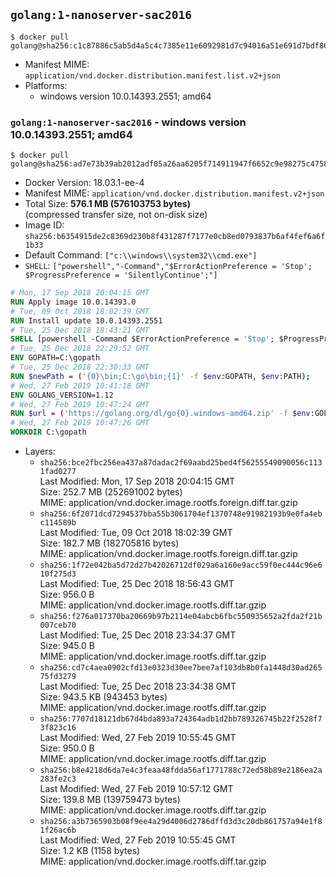 ## `golang:1-nanoserver-sac2016`

```console
$ docker pull golang@sha256:c1c87886c5ab5d4a5c4c7385e11e6092981d7c94016a51e691d7bdf8687de366
```

-	Manifest MIME: `application/vnd.docker.distribution.manifest.list.v2+json`
-	Platforms:
	-	windows version 10.0.14393.2551; amd64

### `golang:1-nanoserver-sac2016` - windows version 10.0.14393.2551; amd64

```console
$ docker pull golang@sha256:ad7e73b39ab2012adf05a26aa6205f714911947f6652c9e98275c4758313c072
```

-	Docker Version: 18.03.1-ee-4
-	Manifest MIME: `application/vnd.docker.distribution.manifest.v2+json`
-	Total Size: **576.1 MB (576103753 bytes)**  
	(compressed transfer size, not on-disk size)
-	Image ID: `sha256:b6354915de2c8369d230b8f431287f7177e0cb8ed0793837b6af4fef6a6f1b33`
-	Default Command: `["c:\\windows\\system32\\cmd.exe"]`
-	`SHELL`: `["powershell","-Command","$ErrorActionPreference = 'Stop'; $ProgressPreference = 'SilentlyContinue';"]`

```dockerfile
# Mon, 17 Sep 2018 20:04:15 GMT
RUN Apply image 10.0.14393.0
# Tue, 09 Oct 2018 18:02:39 GMT
RUN Install update 10.0.14393.2551
# Tue, 25 Dec 2018 18:43:21 GMT
SHELL [powershell -Command $ErrorActionPreference = 'Stop'; $ProgressPreference = 'SilentlyContinue';]
# Tue, 25 Dec 2018 22:29:52 GMT
ENV GOPATH=C:\gopath
# Tue, 25 Dec 2018 22:30:33 GMT
RUN $newPath = ('{0}\bin;C:\go\bin;{1}' -f $env:GOPATH, $env:PATH); 	Write-Host ('Updating PATH: {0}' -f $newPath); 	setx /M PATH $newPath;
# Wed, 27 Feb 2019 10:41:18 GMT
ENV GOLANG_VERSION=1.12
# Wed, 27 Feb 2019 10:47:24 GMT
RUN $url = ('https://golang.org/dl/go{0}.windows-amd64.zip' -f $env:GOLANG_VERSION); 	Write-Host ('Downloading {0} ...' -f $url); 	Invoke-WebRequest -Uri $url -OutFile 'go.zip'; 		$sha256 = '880ced1aecef08b3471a84381b6c7e2c0e846b81dd97ecb629b534d941f282bd'; 	Write-Host ('Verifying sha256 ({0}) ...' -f $sha256); 	if ((Get-FileHash go.zip -Algorithm sha256).Hash -ne $sha256) { 		Write-Host 'FAILED!'; 		exit 1; 	}; 		Write-Host 'Expanding ...'; 	Expand-Archive go.zip -DestinationPath C:\; 		Write-Host 'Verifying install ("go version") ...'; 	go version; 		Write-Host 'Removing ...'; 	Remove-Item go.zip -Force; 		Write-Host 'Complete.';
# Wed, 27 Feb 2019 10:47:26 GMT
WORKDIR C:\gopath
```

-	Layers:
	-	`sha256:bce2fbc256ea437a87dadac2f69aabd25bed4f56255549090056c1131fad0277`  
		Last Modified: Mon, 17 Sep 2018 20:04:15 GMT  
		Size: 252.7 MB (252691002 bytes)  
		MIME: application/vnd.docker.image.rootfs.foreign.diff.tar.gzip
	-	`sha256:6f2071dcd7294537bba55b3061704ef1370748e91982193b9e0fa4ebc114589b`  
		Last Modified: Tue, 09 Oct 2018 18:02:39 GMT  
		Size: 182.7 MB (182705816 bytes)  
		MIME: application/vnd.docker.image.rootfs.foreign.diff.tar.gzip
	-	`sha256:1f72e042ba5d72d27b42026712df029a6a160e9acc59f0ec444c96e610f275d3`  
		Last Modified: Tue, 25 Dec 2018 18:56:43 GMT  
		Size: 956.0 B  
		MIME: application/vnd.docker.image.rootfs.diff.tar.gzip
	-	`sha256:f276a017370ba20669b97b2114e04abcb6fbc550935652a2fda2f21b007ceb70`  
		Last Modified: Tue, 25 Dec 2018 23:34:37 GMT  
		Size: 945.0 B  
		MIME: application/vnd.docker.image.rootfs.diff.tar.gzip
	-	`sha256:cd7c4aea0902cfd13e0323d30ee7bee7af103db8b0fa1448d30ad26575fd3279`  
		Last Modified: Tue, 25 Dec 2018 23:34:38 GMT  
		Size: 943.5 KB (943453 bytes)  
		MIME: application/vnd.docker.image.rootfs.diff.tar.gzip
	-	`sha256:7707d18121db67d4bda893a724364adb1d2bb789326745b22f2528f73f823c16`  
		Last Modified: Wed, 27 Feb 2019 10:55:45 GMT  
		Size: 950.0 B  
		MIME: application/vnd.docker.image.rootfs.diff.tar.gzip
	-	`sha256:b8e4218d6da7e4c3feaa48fdda56af1771788c72ed58b89e2186ea2a283fe2c3`  
		Last Modified: Wed, 27 Feb 2019 10:57:12 GMT  
		Size: 139.8 MB (139759473 bytes)  
		MIME: application/vnd.docker.image.rootfs.diff.tar.gzip
	-	`sha256:a3b7365903b08f9ee4a29d4006d2786dffd3d3c20db861757a94e1f81f26ac6b`  
		Last Modified: Wed, 27 Feb 2019 10:55:45 GMT  
		Size: 1.2 KB (1158 bytes)  
		MIME: application/vnd.docker.image.rootfs.diff.tar.gzip
